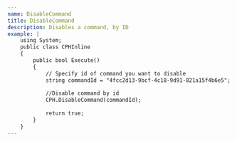```yaml
---
name: DisableCommand
title: DisableCommand
description: Disables a command, by ID
example: |
    using System;
    public class CPHInline
    {
        public bool Execute()
        {
            // Specify id of command you want to disable
            string commandId = "4fcc2d13-9bcf-4c18-9d91-821a15f4b6e5";
            
            //Disable command by id
            CPH.DisableCommand(commandId);
            
            return true;
        }
    }
---
```

